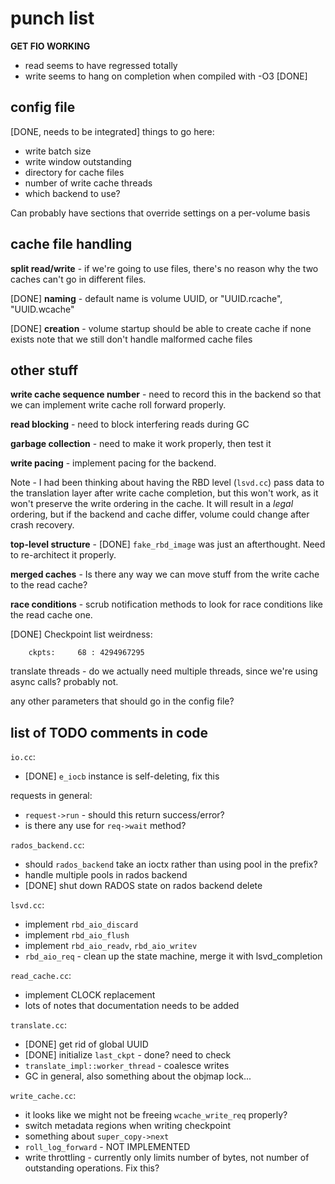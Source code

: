 # punch list

**GET FIO WORKING**
- read seems to have regressed totally
- write seems to hang on completion when compiled with -O3
[DONE]

## config file
[DONE, needs to be integrated]
things to go here:
- write batch size
- write window outstanding
- directory for cache files
- number of write cache threads
- which backend to use?

Can probably have sections that override settings on a per-volume basis

## cache file handling

**split read/write** - if we're going to use files, there's no reason why the two caches can't go in different files.

[DONE] **naming** - default name is volume UUID, or "UUID.rcache", "UUID.wcache"

[DONE] **creation** - volume startup should be able to create cache if none exists
note that we still don't handle malformed cache files

## other stuff

**write cache sequence number** - need to record this in the backend so that we can implement write cache roll forward properly.

**read blocking** - need to block interfering reads during GC 

**garbage collection** - need to make it work properly, then test it

**write pacing** - implement pacing for the backend.

Note - I had been thinking about having the RBD level (`lsvd.cc`) pass data to the translation layer after write cache completion, but this won't work, as it won't preserve the write ordering in the cache. It will result in a *legal* ordering, but if the backend and cache differ, volume could change after crash recovery.

**top-level structure** - [DONE] `fake_rbd_image` was just an
afterthought. Need to re-architect it properly.

**merged caches** - Is there any way we can move stuff from the write cache to the read cache? 

**race conditions** - scrub notification methods to look for race conditions like the read cache one.

[DONE] Checkpoint list weirdness:
```
    ckpts:     68 : 4294967295
```

translate threads - do we actually need multiple threads, since we're
using async calls? probably not.

any other parameters that should go in the config file?

## list of TODO comments in code

`io.cc`:
- [DONE] `e_iocb` instance is self-deleting, fix this

requests in general:
- `request->run` - should this return success/error?
- is there any use for `req->wait` method?

`rados_backend.cc`:
- should `rados_backend` take an ioctx rather than using pool in the prefix?
- handle multiple pools in rados backend
- [DONE] shut down RADOS state on rados backend delete

`lsvd.cc`:
- implement `rbd_aio_discard`
- implement `rbd_aio_flush`
- implement `rbd_aio_readv`, `rbd_aio_writev`
- `rbd_aio_req` - clean up the state machine, merge it with lsvd_completion

`read_cache.cc`:
- implement CLOCK replacement
- lots of notes that documentation needs to be added

`translate.cc`:
- [DONE] get rid of global UUID
- [DONE] initialize `last_ckpt` - done? need to check
- `translate_impl::worker_thread` - coalesce writes
- GC in general, also something about the objmap lock...

`write_cache.cc`:
- it looks like we might not be freeing `wcache_write_req` properly?
- switch metadata regions when writing checkpoint
- something about `super_copy->next`
- `roll_log_forward` - NOT IMPLEMENTED 
- write throttling - currently only limits number of bytes, not number
  of outstanding operations. Fix this?
